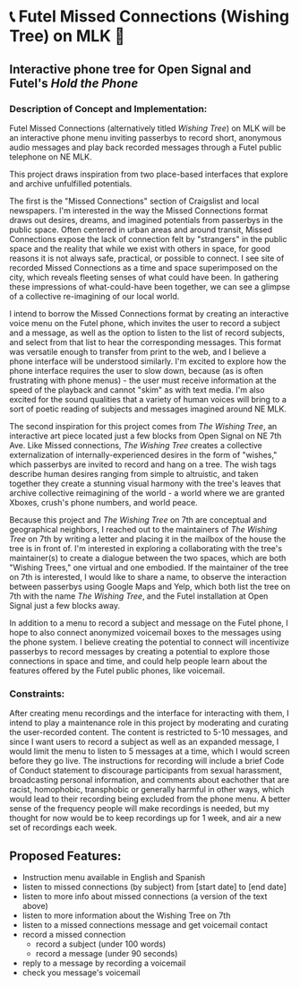 # 📞 Futel Missed Connections (Wishing Tree) on MLK 🌳
## Interactive phone tree for Open Signal and Futel's _Hold the Phone_


### Description of Concept and Implementation: 
Futel Missed Connections (alternatively titled _Wishing Tree_) on MLK will be an interactive phone menu inviting passerbys to record short, anonymous audio messages and play back recorded messages through a Futel public telephone on NE MLK.

This project draws inspiration from two place-based interfaces that explore and archive unfulfilled potentials.

The first is the "Missed Connections" section of Craigslist and local newspapers. I'm interested in the way the Missed Connections format draws out desires, dreams, and imagined potentials from passerbys in the public space. Often centered in urban areas and around transit, Missed Connections expose the lack of connection felt by "strangers" in the public space and the reality that while we exist with others in space, for good reasons it is not always safe, practical, or possible to connect. I see site of recorded Missed Connections as a time and space superimposed on the city, which reveals fleeting senses of what could have been. In gathering these impressions of what-could-have been together, we can see a glimpse of a collective re-imagining of our local world.

I intend to borrow the Missed Connections format by creating an interactive voice menu on the Futel phone, which invites the user to record a subject and a message, as well as the option to listen to the list of record subjects, and select from that list to hear the corresponding messages.  This format was versatile enough to transfer from print to the web, and I believe a phone interface will be understood similarly. I'm excited to explore how the phone interface requires the user to slow down, because (as is often frustrating with phone menus) - the user must receive information at the speed of the playback and cannot "skim" as with text media. I'm also excited for the sound qualities that a variety of human voices will bring to a sort of poetic reading of subjects and messages imagined around NE MLK.

The second inspiration for this project comes from _The Wishing Tree_, an interactive art piece located just a few blocks from Open Signal on NE 7th Ave. Like Missed connections, _The Wishing Tree_ creates a collective externalization of internally-experienced desires in the form of "wishes," which passerbys are invited to record and hang on a tree. The wish tags describe human desires ranging from simple to altruistic, and taken together they create a stunning visual harmony with the tree's leaves that archive collective reimagining of the world - a world where we are granted Xboxes, crush's phone numbers, and world peace.

Because this project and  _The Wishing Tree_ on 7th are conceptual and geographical neighbors, I reached out to the maintainers of _The Wishing Tree_ on 7th by writing a letter and placing it in the mailbox of the house the tree is in front of. I'm interested in exploring a collaborating with the tree's maintainer(s) to create a dialogue between the two spaces, which are both "Wishing Trees," one virtual and one embodied. If the maintainer of the tree on 7th is interested, I would like to share a name, to observe the interaction between passerbys using Google Maps and Yelp, which both list the tree on 7th with the name _The Wishing Tree_, and the Futel installation at Open Signal just a few blocks away.

In addition to a menu to record a subject and message on the Futel phone, I hope to also connect anonymized voicemail boxes to the messages using the phone system. I believe creating the potential to connect will incentivize passerbys to record messages by creating a potential to explore those connections in space and time, and could help people learn about the features offered by the Futel public phones, like voicemail.

### Constraints:
After creating menu recordings and the interface for interacting with them, I intend to play a maintenance role in this project by moderating and curating the user-recorded content. The content is restricted to 5-10 messages, and since I want users to record a subject as well as an expanded message, I would limit the menu to listen to 5 messages at a time, which I would screen before they go live. The instructions for recording will include a brief Code of Conduct statement to discourage participants from sexual harassment, broadcasting personal information, and comments about eachother that are racist, homophobic, transphobic or generally harmful in other ways, which would lead to their recording being excluded from the phone menu. A better sense of the frequency people will make recordings is needed, but my thought for now would be to keep recordings up for 1 week, and air a new set of recordings each week.

## Proposed Features:
* Instruction menu available in English and Spanish
* listen to missed connections (by subject) from [start date] to [end date]
* listen to more info about missed connections (a version of the text above)
* listen to more information about the Wishing Tree on 7th
* listen to a missed connections message and get voicemail contact
* record a missed connection
  * record a subject (under 100 words)
  * record a message (under 90 seconds)
* reply to a message by recording a voicemail
* check you message's voicemail

